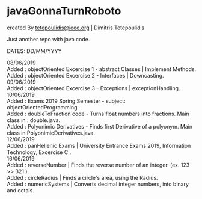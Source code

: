 # javaGonnaTurnRoboto
created By tetepoulidis@ieee.org | Dimitris Tetepoulidis

Just another repo with java code.

DATES: DD/MM/YYYY

08/06/2019 <br> 
	Added : objectOriented Excercise 1 - abstract Classes | Implement Methods.<br>
	Added : objectOriented Excercise 2 - Interfaces | Downcasting.<br>
09/06/2019 <br>
	Added : objectOriented Excercise 3 - Exceptions | exceptionHandling.<br>
10/06/2019 <br>
	Added : Exams 2019 Spring Semester - subject: objectOrientedProgramming.<br>
	Added : doubleToFraction code - Turns float numbers into fractions. Main class in : double.java.<br>
	Added : Polyonimic Derivatives - Finds first Derivative of a polyonym. Main class in PolyonimicDerivatives.java.<br>
12/06/2019 <br>
	Added : panHellenic Exams | University Entrance Exams 2019, Information Technology, Excercise C .<br>
16/06/2019 <br>
	Added : reverseNumber | Finds the reverse number of an integer. (ex. 123 >> 321 ).<br>
	Added : circleRadius | Finds a circle's area, using the Radius.<br>
	Added : numericSystems | Converts decimal integer numbers, into binary and octals.<br>